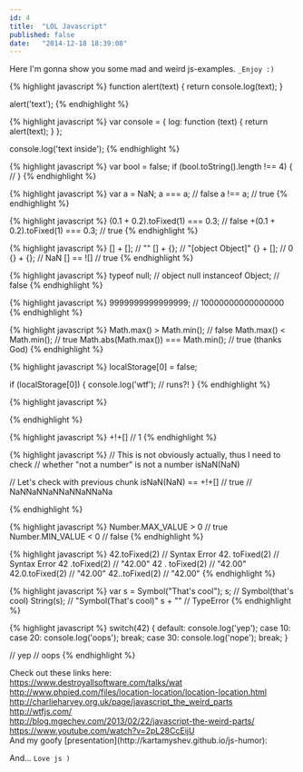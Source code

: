 ```yaml
---
id: 4
title:  "LOL Javascript"
published: false
date:   "2014-12-18 18:39:08"
---
```



Here I'm gonna show you some mad and weird js-examples. `_Enjoy :)`

{% highlight javascript %}
function alert(text) {
    return console.log(text);
}

alert('text');
{% endhighlight %}

{% highlight javascript %}
var console = {
    log: function (text) {
        return alert(text);
    }
};

console.log('text inside');
{% endhighlight %}


{% highlight javascript %}
var bool = false;
if (bool.toString().length !== 4) {
    //
}
{% endhighlight %}


{% highlight javascript %}
var a = NaN;
a === a; // false
a !== a; // true
{% endhighlight %}


{% highlight javascript %}
 (0.1 + 0.2).toFixed(1) === 0.3; // false
+(0.1 + 0.2).toFixed(1) === 0.3; // true
{% endhighlight %}


{% highlight javascript %}
[] + []; // ""
[] + {}; // "[object Object]"
{} + []; // 0
{} + {}; // NaN
[] == ![] // true
{% endhighlight %}


{% highlight javascript %}
typeof null; // object
null instanceof Object; // false
{% endhighlight %}


{% highlight javascript %}
9999999999999999; // 10000000000000000
{% endhighlight %}


{% highlight javascript %}
Math.max() > Math.min(); // false
Math.max() < Math.min(); // true
Math.abs(Math.max()) === Math.min(); // true (thanks God)
{% endhighlight %}


{% highlight javascript %}
localStorage[0] = false;

if (localStorage[0]) {
    console.log('wtf'); // runs?!
}
{% endhighlight %}


{% highlight javascript %}

<div id="someId"></div>

<script>
    console.log(someId.id) // --> someId
    console.log(window.someId.id) // --> someId

    console.log('someId' in window) // true


    var present = false;


    for (var i in window) {
        if (i === 'someId') {
            present = true;
        }
    }
    console.log(present); // false (??!) wtf
</script>

{% endhighlight %}

{% highlight javascript %}
+!+[] // 1
{% endhighlight %}

{% highlight javascript %}
// This is not obviously actually, thus I need to check
// whether "not a number" is not a number
isNaN(NaN)

// Let's check with previous chunk
isNaN(NaN) == +!+[] // true
// NaNNaNNaNNaNNaNNaNa

{% endhighlight %}

{% highlight javascript %}
Number.MAX_VALUE > 0 // true
Number.MIN_VALUE < 0 // false
{% endhighlight %}

{% highlight javascript %}
42.toFixed(2) // Syntax Error
42. toFixed(2) // Syntax Error
42 .toFixed(2) // "42.00"
42 . toFixed(2) // "42.00"
42.0.toFixed(2) // "42.00"
42..toFixed(2) // "42.00"
{% endhighlight %}

{% highlight javascript %}
var s = Symbol("That's cool");
s; // Symbol(that's cool)
String(s); // "Symbol(That's cool)"
s + "" // TypeError
{% endhighlight %}

{% highlight javascript %}
switch(42) {
  default:
    console.log('yep');
  case 10:
  case 20:
    console.log('oops');
    break;
  case 30:
    console.log('nope');
    break;
}

// yep
// oops
{% endhighlight %}


<div class="break-word">
    Check out these links here: <br />
    <a href="https://www.destroyallsoftware.com/talks/wat">https://www.destroyallsoftware.com/talks/wat</a><br />
    <a href="http://www.phpied.com/files/location-location/location-location.html">http://www.phpied.com/files/location-location/location-location.html</a><br />
    <a href="http://charlieharvey.org.uk/page/javascript_the_weird_parts">http://charlieharvey.org.uk/page/javascript_the_weird_parts</a><br />
    <a href="http://wtfjs.com/">http://wtfjs.com/</a><br />
    <a href="http://blog.mgechev.com/2013/02/22/javascript-the-weird-parts/">http://blog.mgechev.com/2013/02/22/javascript-the-weird-parts/</a><br />
    <a href="https://www.youtube.com/watch?v=2pL28CcEijU">https://www.youtube.com/watch?v=2pL28CcEijU</a><br />

</div>
And my goofy [presentation](http://kartamyshev.github.io/js-humor):

And...
`Love js )`

